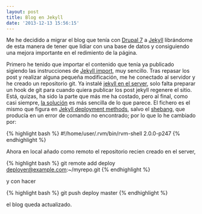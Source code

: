 ```yaml
---
layout: post
title: Blog en Jekyll
date: '2013-12-13 15:56:15'
---
```


Me he decidido a migrar el blog que tenía con [Drupal 7][drupal] a [Jekyll][jekyll] librándome de esta manera de tener que lidiar con una base de datos y consiguiendo una mejora importante en el redimiento de la página.

Primero he tenido que importar el contenido que tenía ya publicado sigiendo las instrucciones de [Jekyll import][jekyll_import], muy sencillo. Tras repasar los post y realizar alguna pequeña modificación, me he conectado al servidor y he creado un repositorio git. Ya instalé [jekyll en el server][jserver], solo falta preparar un hook de git para cuando quiera publicar los post jekyll regenere el sitio. Está, quizas, ha sido la parte que más me ha costado, pero al final, como casi siempre, [la solución][kristian] es más sencilla de lo que parece. El fichero es el mismo que figura en [Jekyll deployment methods][jdeploy], salvo el [shebang][wikipedia], que producía en un error de comando no encontrado; por lo que lo he cambiado por:

{% highlight bash %}
#!/home/user/.rvm/bin/rvm-shell 2.0.0-p247
{% endhighlight %}

Ahora en local añado como remoto el repositorio recien creado en el server,

{% highlight bash %}
git remote add deploy deployer@example.com:~/myrepo.git
{% endhighlight %}

y con hacer

{% highlight bash %}
git push deploy master
{% endhighlight %}

el blog queda actualizado.


[drupal]: http://drupal.org
[jekyll]: http://jekyllrb.com
[jekyll_import]: http://import.jekyll.com
[jserver]: http://www.txorua.com/2013/09/25/instalar-ruby-con-rvm-sin-privelegios-de-root.html
[jdeploy]: http://jekyllrb.com/docs/deployment-methods/
[wikipedia]: http://es.wikipedia.org/wiki/Shebang
[kristian]: https://kristianfreeman.com/deploying_a_static_site/
